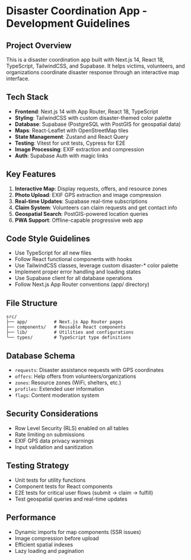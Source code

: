 <!-- Use this file to provide workspace-specific custom instructions to Copilot. For more details, visit https://code.visualstudio.com/docs/copilot/copilot-customization#_use-a-githubcopilotinstructionsmd-file -->

# Disaster Coordination App - Development Guidelines

## Project Overview
This is a disaster coordination app built with Next.js 14, React 18, TypeScript, TailwindCSS, and Supabase. It helps victims, volunteers, and organizations coordinate disaster response through an interactive map interface.

## Tech Stack
- **Frontend**: Next.js 14 with App Router, React 18, TypeScript
- **Styling**: TailwindCSS with custom disaster-themed color palette
- **Database**: Supabase (PostgreSQL with PostGIS for geospatial data)
- **Maps**: React-Leaflet with OpenStreetMap tiles
- **State Management**: Zustand and React Query
- **Testing**: Vitest for unit tests, Cypress for E2E
- **Image Processing**: EXIF extraction and compression
- **Auth**: Supabase Auth with magic links

## Key Features
1. **Interactive Map**: Display requests, offers, and resource zones
2. **Photo Upload**: EXIF GPS extraction and image compression
3. **Real-time Updates**: Supabase real-time subscriptions
4. **Claim System**: Volunteers can claim requests and get contact info
5. **Geospatial Search**: PostGIS-powered location queries
6. **PWA Support**: Offline-capable progressive web app

## Code Style Guidelines
- Use TypeScript for all new files
- Follow React functional components with hooks
- Use TailwindCSS classes, leverage custom disaster-* color palette
- Implement proper error handling and loading states
- Use Supabase client for all database operations
- Follow Next.js App Router conventions (app/ directory)

## File Structure
```
src/
├── app/          # Next.js App Router pages
├── components/   # Reusable React components
├── lib/          # Utilities and configurations
└── types/        # TypeScript type definitions
```

## Database Schema
- `requests`: Disaster assistance requests with GPS coordinates
- `offers`: Help offers from volunteers/organizations  
- `zones`: Resource zones (WiFi, shelters, etc.)
- `profiles`: Extended user information
- `flags`: Content moderation system

## Security Considerations
- Row Level Security (RLS) enabled on all tables
- Rate limiting on submissions
- EXIF GPS data privacy warnings
- Input validation and sanitization

## Testing Strategy
- Unit tests for utility functions
- Component tests for React components
- E2E tests for critical user flows (submit → claim → fulfill)
- Test geospatial queries and real-time updates

## Performance
- Dynamic imports for map components (SSR issues)
- Image compression before upload
- Efficient spatial indexes
- Lazy loading and pagination
